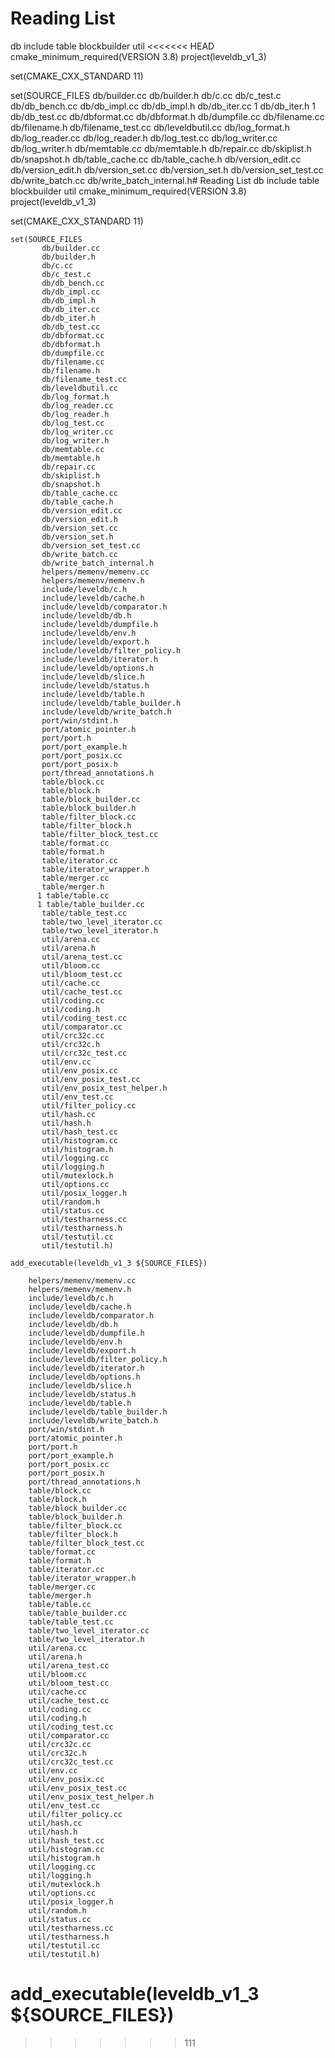 # Reading List
db
include
table
  blockbuilder
util
<<<<<<< HEAD
cmake_minimum_required(VERSION 3.8)
project(leveldb_v1_3)

set(CMAKE_CXX_STANDARD 11)

set(SOURCE_FILES
        db/builder.cc
        db/builder.h
        db/c.cc
        db/c_test.c
        db/db_bench.cc
        db/db_impl.cc
        db/db_impl.h
        db/db_iter.cc 1
        db/db_iter.h  1
        db/db_test.cc
        db/dbformat.cc
        db/dbformat.h
        db/dumpfile.cc
        db/filename.cc
        db/filename.h
        db/filename_test.cc
        db/leveldbutil.cc
        db/log_format.h
        db/log_reader.cc
        db/log_reader.h
        db/log_test.cc
        db/log_writer.cc
        db/log_writer.h
        db/memtable.cc
        db/memtable.h
        db/repair.cc
        db/skiplist.h
        db/snapshot.h
        db/table_cache.cc
        db/table_cache.h
        db/version_edit.cc
        db/version_edit.h
        db/version_set.cc
        db/version_set.h
        db/version_set_test.cc
        db/write_batch.cc
        db/write_batch_internal.h# Reading List
db
include
table
  blockbuilder
util
cmake_minimum_required(VERSION 3.8)
project(leveldb_v1_3)

set(CMAKE_CXX_STANDARD 11)

 ``` 
set(SOURCE_FILES
        db/builder.cc
        db/builder.h
        db/c.cc
        db/c_test.c
        db/db_bench.cc
        db/db_impl.cc
        db/db_impl.h
        db/db_iter.cc
        db/db_iter.h
        db/db_test.cc
        db/dbformat.cc
        db/dbformat.h
        db/dumpfile.cc
        db/filename.cc
        db/filename.h
        db/filename_test.cc
        db/leveldbutil.cc
        db/log_format.h
        db/log_reader.cc
        db/log_reader.h
        db/log_test.cc
        db/log_writer.cc
        db/log_writer.h
        db/memtable.cc
        db/memtable.h
        db/repair.cc
        db/skiplist.h
        db/snapshot.h
        db/table_cache.cc
        db/table_cache.h
        db/version_edit.cc
        db/version_edit.h
        db/version_set.cc
        db/version_set.h
        db/version_set_test.cc
        db/write_batch.cc
        db/write_batch_internal.h
        helpers/memenv/memenv.cc
        helpers/memenv/memenv.h
        include/leveldb/c.h
        include/leveldb/cache.h
        include/leveldb/comparator.h
        include/leveldb/db.h
        include/leveldb/dumpfile.h
        include/leveldb/env.h
        include/leveldb/export.h
        include/leveldb/filter_policy.h
        include/leveldb/iterator.h
        include/leveldb/options.h
        include/leveldb/slice.h
        include/leveldb/status.h
        include/leveldb/table.h
        include/leveldb/table_builder.h
        include/leveldb/write_batch.h
        port/win/stdint.h
        port/atomic_pointer.h
        port/port.h
        port/port_example.h
        port/port_posix.cc
        port/port_posix.h
        port/thread_annotations.h
        table/block.cc
        table/block.h
        table/block_builder.cc
        table/block_builder.h
        table/filter_block.cc
        table/filter_block.h
        table/filter_block_test.cc
        table/format.cc
        table/format.h
        table/iterator.cc
        table/iterator_wrapper.h
        table/merger.cc
        table/merger.h
       1 table/table.cc
       1 table/table_builder.cc
        table/table_test.cc
        table/two_level_iterator.cc
        table/two_level_iterator.h
        util/arena.cc
        util/arena.h
        util/arena_test.cc
        util/bloom.cc
        util/bloom_test.cc
        util/cache.cc
        util/cache_test.cc
        util/coding.cc
        util/coding.h
        util/coding_test.cc
        util/comparator.cc
        util/crc32c.cc
        util/crc32c.h
        util/crc32c_test.cc
        util/env.cc
        util/env_posix.cc
        util/env_posix_test.cc
        util/env_posix_test_helper.h
        util/env_test.cc
        util/filter_policy.cc
        util/hash.cc
        util/hash.h
        util/hash_test.cc
        util/histogram.cc
        util/histogram.h
        util/logging.cc
        util/logging.h
        util/mutexlock.h
        util/options.cc
        util/posix_logger.h
        util/random.h
        util/status.cc
        util/testharness.cc
        util/testharness.h
        util/testutil.cc
        util/testutil.h)

add_executable(leveldb_v1_3 ${SOURCE_FILES})

```
        helpers/memenv/memenv.cc
        helpers/memenv/memenv.h
        include/leveldb/c.h
        include/leveldb/cache.h
        include/leveldb/comparator.h
        include/leveldb/db.h
        include/leveldb/dumpfile.h
        include/leveldb/env.h
        include/leveldb/export.h
        include/leveldb/filter_policy.h
        include/leveldb/iterator.h
        include/leveldb/options.h
        include/leveldb/slice.h
        include/leveldb/status.h
        include/leveldb/table.h
        include/leveldb/table_builder.h
        include/leveldb/write_batch.h
        port/win/stdint.h
        port/atomic_pointer.h
        port/port.h
        port/port_example.h
        port/port_posix.cc
        port/port_posix.h
        port/thread_annotations.h
        table/block.cc
        table/block.h
        table/block_builder.cc
        table/block_builder.h
        table/filter_block.cc
        table/filter_block.h
        table/filter_block_test.cc
        table/format.cc
        table/format.h
        table/iterator.cc
        table/iterator_wrapper.h
        table/merger.cc
        table/merger.h
        table/table.cc
        table/table_builder.cc
        table/table_test.cc
        table/two_level_iterator.cc
        table/two_level_iterator.h
        util/arena.cc
        util/arena.h
        util/arena_test.cc
        util/bloom.cc
        util/bloom_test.cc
        util/cache.cc
        util/cache_test.cc
        util/coding.cc
        util/coding.h
        util/coding_test.cc
        util/comparator.cc
        util/crc32c.cc
        util/crc32c.h
        util/crc32c_test.cc
        util/env.cc
        util/env_posix.cc
        util/env_posix_test.cc
        util/env_posix_test_helper.h
        util/env_test.cc
        util/filter_policy.cc
        util/hash.cc
        util/hash.h
        util/hash_test.cc
        util/histogram.cc
        util/histogram.h
        util/logging.cc
        util/logging.h
        util/mutexlock.h
        util/options.cc
        util/posix_logger.h
        util/random.h
        util/status.cc
        util/testharness.cc
        util/testharness.h
        util/testutil.cc
        util/testutil.h)

add_executable(leveldb_v1_3 ${SOURCE_FILES})
=======
>>>>>>> 111
